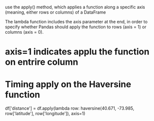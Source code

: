 use the apply() method, which applies a function along a specific axis (meaning, either rows or columns) of a DataFrame

The lambda function includes the axis parameter at the end, in order to specify whether Pandas should apply the function to rows (axis = 1) or columns (axis = 0).


# axis=1 indicates applu the function on entrire column

# Timing apply on the Haversine function
df['distance'] = df.apply(lambda row: haversine(40.671, -73.985, row['latitude'], row['longitude']), axis=1)
